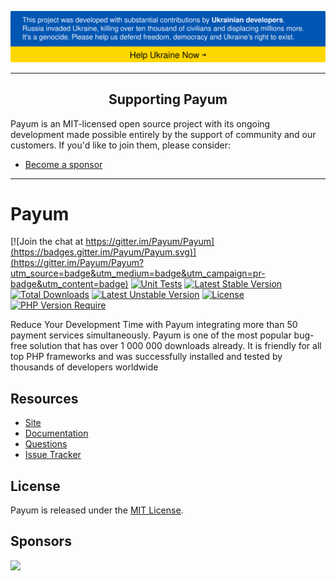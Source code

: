 [![SWUbanner](https://raw.githubusercontent.com/vshymanskyy/StandWithUkraine/main/banner-direct.svg)](https://github.com/vshymanskyy/StandWithUkraine/blob/main/docs/README.md)

---

<h2 align="center">Supporting Payum</h2>

Payum is an MIT-licensed open source project with its ongoing development made possible entirely by the support of community and our customers. If you'd like to join them, please consider:

- [Become a sponsor](https://github.com/sponsors/Payum)

---

# Payum

[![Join the chat at https://gitter.im/Payum/Payum](https://badges.gitter.im/Payum/Payum.svg)](https://gitter.im/Payum/Payum?utm_source=badge&utm_medium=badge&utm_campaign=pr-badge&utm_content=badge)
[![Unit Tests](https://github.com/Payum/Payum/actions/workflows/ci.yaml/badge.svg)](https://github.com/Payum/Payum/actions/workflows/ci.yaml)
[![Latest Stable Version](http://poser.pugx.org/payum/payum/v)](https://packagist.org/packages/payum/payum)
[![Total Downloads](http://poser.pugx.org/payum/payum/downloads)](https://packagist.org/packages/payum/payum)
[![Latest Unstable Version](http://poser.pugx.org/payum/payum/v/unstable)](https://packagist.org/packages/payum/payum)
[![License](http://poser.pugx.org/payum/payum/license)](https://packagist.org/packages/payum/payum)
[![PHP Version Require](http://poser.pugx.org/payum/payum/require/php)](https://packagist.org/packages/payum/payum)

Reduce Your Development Time with Payum integrating more than 50 payment services simultaneously. Payum is one of the most popular bug-free solution that has over 1 000 000 downloads already. It is friendly for all top PHP frameworks and was successfully installed and tested by thousands of developers worldwide

## Resources

* [Site](https://payum.forma-pro.com/)
* [Documentation](https://payum.gitbook.io/payum/)
* [Questions](http://stackoverflow.com/questions/tagged/payum)
* [Issue Tracker](https://github.com/Payum/Payum/issues)

## License

Payum is released under the [MIT License](LICENSE).

## Sponsors

<a href="https://www.blackfire.io">
    <img src="https://user-images.githubusercontent.com/144858/181812588-428a0f5e-fedc-4400-a909-4e5eb4d3fe9e.png" width="200" />
</a>
